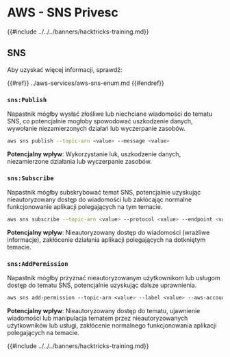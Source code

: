 # AWS - SNS Privesc

{{#include ../../../banners/hacktricks-training.md}}

## SNS

Aby uzyskać więcej informacji, sprawdź:

{{#ref}}
../aws-services/aws-sns-enum.md
{{#endref}}

### `sns:Publish`

Napastnik mógłby wysłać złośliwe lub niechciane wiadomości do tematu SNS, co potencjalnie mogłoby spowodować uszkodzenie danych, wywołanie niezamierzonych działań lub wyczerpanie zasobów.
```bash
aws sns publish --topic-arn <value> --message <value>
```
**Potencjalny wpływ**: Wykorzystanie luk, uszkodzenie danych, niezamierzone działania lub wyczerpanie zasobów.

### `sns:Subscribe`

Napastnik mógłby subskrybować temat SNS, potencjalnie uzyskując nieautoryzowany dostęp do wiadomości lub zakłócając normalne funkcjonowanie aplikacji polegających na tym temacie.
```bash
aws sns subscribe --topic-arn <value> --protocol <value> --endpoint <value>
```
**Potencjalny wpływ**: Nieautoryzowany dostęp do wiadomości (wrażliwe informacje), zakłócenie działania aplikacji polegających na dotkniętym temacie.

### `sns:AddPermission`

Napastnik mógłby przyznać nieautoryzowanym użytkownikom lub usługom dostęp do tematu SNS, potencjalnie uzyskując dalsze uprawnienia.
```css
aws sns add-permission --topic-arn <value> --label <value> --aws-account-id <value> --action-name <value>
```
**Potencjalny wpływ**: Nieautoryzowany dostęp do tematu, ujawnienie wiadomości lub manipulacja tematem przez nieautoryzowanych użytkowników lub usługi, zakłócenie normalnego funkcjonowania aplikacji polegających na temacie.

{{#include ../../../banners/hacktricks-training.md}}
